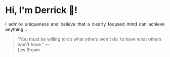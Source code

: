 # Hi, I'm Derrick 👋!
<p align="justify">I admire uniqueness and believe that a clearly focused mind can achieve anything...</p> 
<!-- #quote-start -->
<blockquote>&ldquo;You must be willing to do what others won't do, to have what others won't have.&rdquo; &mdash; <footer>Les Brown</footer></blockquote>
<!-- #quote-end -->
